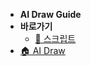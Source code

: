 <!-- /_navbar.md -->

- **AI Draw Guide**
- **바로가기**
  - [💼 스크립트](/contents/script.md "스크립트")
- [🏠 AI Draw](https://aidraw.wonsama.dev/)
